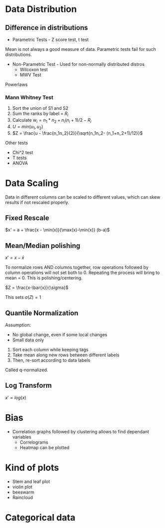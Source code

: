 # Data Distribution

## Difference in distributions

- Parametric Tests - Z score test, t test

Mean is not always a good measure of data.
Parametric tests fail for such distributions.

- Non-Parametric Test - Used for non-normally distributed distros
    - Wilcoxon test
    - MWV Test

Powerlaws 

### Mann Whitney Test

1. Sort the union of S1 and S2
2. Sum the ranks by label = $R_i$
3. Calculate $w_i = n_1*n_2 + n_i(n_i+1)/2 - R_i$
4. $U = min(u_1, u_2)$
5. $Z = \frac{u - \frac{n_1n_2}{2}}{\sqrt{n_1n_2- (n_1+n_2+1)/12}}$

Other tests
- Chi^2 test
- T tests
- ANOVA



# Data Scaling

Data in different columns can be scaled to different values, which can skew results if not rescaled properly. 

## Fixed Rescale

$x' = a + \frac{x - \min(x)}{\max(x)-\min(x)} (b-a)$

## Mean/Median polishing

$x' = x-\bar{x}$

To normalize rows AND columns together, row operations followed by column operations will not set both to 0. Repeating the process will bring to mean = 0. This is polishing/centering.


$Z = \frac{x-\bar{x}}{\sigma}$

This sets $\sigma(Z) = 1$

## Quantile Normalization

Assumption: 
- No global change, even if some local changes
- Small data only

1. Sort each column while keeping tags
2. Take mean along new rows between different labels
3. Then, re-sort according to data labels

Called q-normalized.

## Log Transform

$x' = log(x)$

# Bias

- Correlation graphs followed by clustering allows to find dependant variables
    - Correlograms
    - Heatmap can be plotted

# Kind of plots
- Stem and leaf plot
- violin plot
- beeswarm
- Raincloud

# Categorical data


